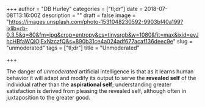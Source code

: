 +++
author = "DB Hurley"
categories = ["tl;dr"]
date = 2018-07-08T13:16:00Z
description = ""
draft = false
image = "https://images.unsplash.com/photo-1531048230592-9903bf40a199?ixlib=rb-0.3.5&q=80&fm=jpg&crop=entropy&cs=tinysrgb&w=1080&fit=max&ixid=eyJhcHBfaWQiOjExNzczfQ&s=890b31ce4a024adf677acaf136deec9e"
slug = "unmoderated"
tags = ["tl;dr"]
title = "Unmoderated"

+++


The danger of _unmoderated_ artificial intelligence is that as it learns human behavior it will adapt and modify its output to serve the **revealed self** of the individual rather than the **aspirational self**; understanding greater satisfaction is derived from pleasing the revealed self, although often in juxtaposition to the greater good.

